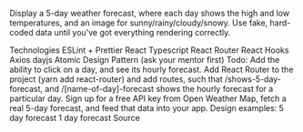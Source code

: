 Display a 5-day weather forecast, where each day shows the high and low temperatures, and an image for sunny/rainy/cloudy/snowy. Use fake, hard-coded data until you’ve got everything rendering correctly.

Technologies
ESLint + Prettier
React
Typescript
React Router
React Hooks
Axios
dayjs
Atomic Design Pattern (ask your mentor first)
Todo:
Add the ability to click on a day, and see its hourly forecast.
Add React Router to the project (yarn add react-router) and add routes, such that /shows-5-day-forecast, and /[name-of-day]-forecast shows the hourly forecast for a particular day.
Sign up for a free API key from Open Weather Map, fetch a real 5-day forecast, and feed that data into your app.
Design examples:
5 day forecast
1 day forecast
Source